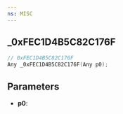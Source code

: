 ```yaml
---
ns: MISC
---
```

## _0xFEC1D4B5C82C176F

```c
// 0xFEC1D4B5C82C176F
Any _0xFEC1D4B5C82C176F(Any p0);
```

## Parameters
* **p0**:
